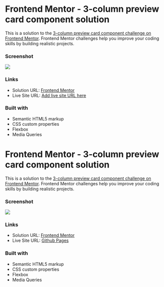 # Frontend Mentor - 3-column preview card component solution

This is a solution to the [3-column preview card component challenge on Frontend Mentor](https://www.frontendmentor.io/challenges/3column-preview-card-component-pH92eAR2-). Frontend Mentor challenges help you improve your coding skills by building realistic projects. 
### Screenshot

![](./screenshot.jpg)

### Links

- Solution URL: [Frontend Mentor](https://your-solution-url.com)
- Live Site URL: [Add live site URL here](https://your-live-site-url.com)
### Built with

- Semantic HTML5 markup
- CSS custom properties
- Flexbox
- Media Queries

# Frontend Mentor - 3-column preview card component solution

This is a solution to the [3-column preview card component challenge on Frontend Mentor](https://www.frontendmentor.io/challenges/3column-preview-card-component-pH92eAR2-). Frontend Mentor challenges help you improve your coding skills by building realistic projects. 
### Screenshot

![](./screenshot.jpg)

### Links

- Solution URL: [Frontend Mentor](https://your-solution-url.com)
- Live Site URL: [Github Pages](https://your-live-site-url.com)
### Built with

- Semantic HTML5 markup
- CSS custom properties
- Flexbox
- Media Queries


